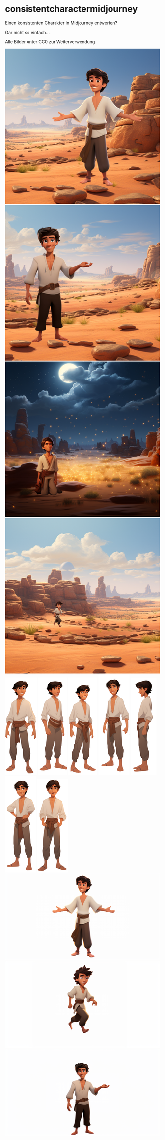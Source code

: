 # consistentcharactermidjourney

Einen konsistenten Charakter in Midjourney entwerfen?

Gar nicht so einfach...

Alle Bilder unter CC0 zur Weiterverwendung

![](https://github.com/joerglohrer/consistentcharactermidjourney/blob/main/1.png?raw=true)
![](https://github.com/joerglohrer/consistentcharactermidjourney/blob/main/2.png?raw=true)
![](https://github.com/joerglohrer/consistentcharactermidjourney/blob/main/3.png?raw=true)
![](https://github.com/joerglohrer/consistentcharactermidjourney/blob/main/4.png?raw=true)
![](https://github.com/joerglohrer/consistentcharactermidjourney/blob/main/a1.png?raw=true)
![](https://github.com/joerglohrer/consistentcharactermidjourney/blob/main/a2.png?raw=true)
![](https://github.com/joerglohrer/consistentcharactermidjourney/blob/main/a3.png?raw=true)
![](https://github.com/joerglohrer/consistentcharactermidjourney/blob/main/a4.png?raw=true)
![](https://github.com/joerglohrer/consistentcharactermidjourney/blob/main/a5.png?raw=true)
![](https://github.com/joerglohrer/consistentcharactermidjourney/blob/main/a6.png?raw=true)
![](https://github.com/joerglohrer/consistentcharactermidjourney/blob/main/a7.png?raw=true)
![](https://github.com/joerglohrer/consistentcharactermidjourney/blob/main/gross1.png?raw=true)
![](https://github.com/joerglohrer/consistentcharactermidjourney/blob/main/gross2.png?raw=true)
![](https://github.com/joerglohrer/consistentcharactermidjourney/blob/main/gross3.png?raw=true)
